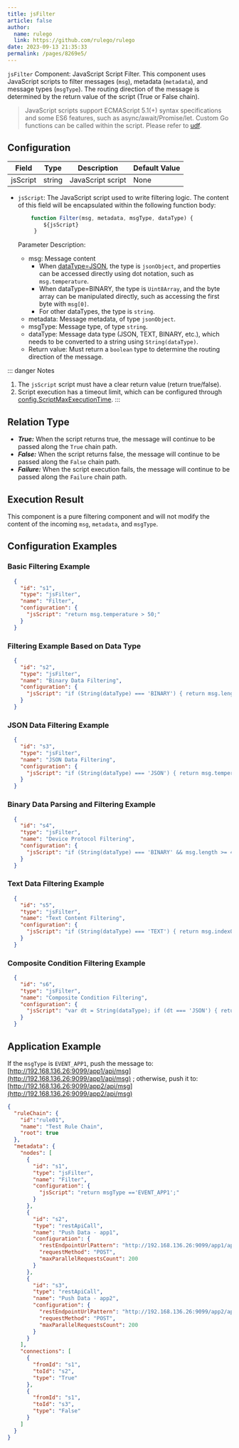 ```yaml
---
title: jsFilter
article: false
author: 
  name: rulego
  link: https://github.com/rulego/rulego
date: 2023-09-13 21:35:33
permalink: /pages/8269e5/
---
```

`jsFilter` Component: JavaScript Script Filter. This component uses JavaScript scripts to filter messages (`msg`), metadata (`metadata`), and message types (`msgType`). The routing direction of the message is determined by the return value of the script (True or False chain).

> JavaScript scripts support ECMAScript 5.1(+) syntax specifications and some ES6 features, such as async/await/Promise/let. Custom Go functions can be called within the script. Please refer to [udf](/pages/d59341/#udf).

## Configuration

| Field    | Type   | Description       | Default Value |
|----------|--------|-------------------|---------------|
| jsScript | string | JavaScript script | None          |

- `jsScript`: The JavaScript script used to write filtering logic. The content of this field will be encapsulated within the following function body:

  ```javascript
      function Filter(msg, metadata, msgType, dataType) { 
          ${jsScript} 
       }
  ```
  Parameter Description:
  - msg: Message content
    - When [dataType=JSON](/pages/8ee82f/), the type is `jsonObject`, and properties can be accessed directly using dot notation, such as `msg.temperature`.
    - When dataType=BINARY, the type is `Uint8Array`, and the byte array can be manipulated directly, such as accessing the first byte with `msg[0]`.
    - For other dataTypes, the type is `string`.
  - metadata: Message metadata, of type `jsonObject`.
  - msgType: Message type, of type `string`.
  - dataType: Message data type (JSON, TEXT, BINARY, etc.), which needs to be converted to a string using `String(dataType)`.
  - Return value: Must return a `boolean` type to determine the routing direction of the message.

::: danger Notes
1. The `jsScript` script must have a clear return value (return true/false).
2. Script execution has a timeout limit, which can be configured through [config.ScriptMaxExecutionTime](/pages/d59341/#ScriptMaxExecutionTime).
   :::

## Relation Type

- ***True:*** When the script returns true, the message will continue to be passed along the `True` chain path.
- ***False:*** When the script returns false, the message will continue to be passed along the `False` chain path.
- ***Failure:*** When the script execution fails, the message will continue to be passed along the `Failure` chain path.

## Execution Result

This component is a pure filtering component and will not modify the content of the incoming `msg`, `metadata`, and `msgType`.

## Configuration Examples

### Basic Filtering Example
```json
  {
    "id": "s1",
    "type": "jsFilter",
    "name": "Filter",
    "configuration": {
      "jsScript": "return msg.temperature > 50;"
    }
  }
```

### Filtering Example Based on Data Type
```json
  {
    "id": "s2",
    "type": "jsFilter",
    "name": "Binary Data Filtering",
    "configuration": {
      "jsScript": "if (String(dataType) === 'BINARY') { return msg.length > 10 && msg[0] === 0xFF; } else { return true; }"
    }
  }
```

### JSON Data Filtering Example
```json
  {
    "id": "s3",
    "type": "jsFilter",
    "name": "JSON Data Filtering",
    "configuration": {
      "jsScript": "if (String(dataType) === 'JSON') { return msg.temperature > 25 && msg.humidity < 80; } else { return false; }"
    }
  }
```

### Binary Data Parsing and Filtering Example
```json
  {
    "id": "s4",
    "type": "jsFilter",
    "name": "Device Protocol Filtering",
    "configuration": {
      "jsScript": "if (String(dataType) === 'BINARY' && msg.length >= 4) { var deviceId = (msg[0] << 8) | msg[1]; var functionCode = (msg[2] << 8) | msg[3]; return deviceId === 0x1001 && (functionCode === 0x0001 || functionCode === 0x0002); } return false;"
    }
  }
```

### Text Data Filtering Example
```json
  {
    "id": "s5",
    "type": "jsFilter",
    "name": "Text Content Filtering",
    "configuration": {
      "jsScript": "if (String(dataType) === 'TEXT') { return msg.indexOf('ERROR') !== -1 || msg.indexOf('ALARM') !== -1; } return true;"
    }
  }
```

### Composite Condition Filtering Example
```json
  {
    "id": "s6",
    "type": "jsFilter",
    "name": "Composite Condition Filtering",
    "configuration": {
      "jsScript": "var dt = String(dataType); if (dt === 'JSON') { return msg.level === 'critical'; } else if (dt === 'BINARY') { return msg.length > 0 && msg[0] === 0xAA; } else if (dt === 'TEXT') { return msg.includes('URGENT'); } return false;"
    }
  }
```

## Application Example

If the `msgType` is `EVENT_APP1`, push the message to: [http://192.168.136.26:9099/app1/api/msg](http://192.168.136.26:9099/app1/api/msg) ; otherwise, push it to: [http://192.168.136.26:9099/app2/api/msg](http://192.168.136.26:9099/app2/api/msg)
```json
{
  "ruleChain": {
    "id":"rule01",
    "name": "Test Rule Chain",
    "root": true
  },
  "metadata": {
    "nodes": [
      {
        "id": "s1",
        "type": "jsFilter",
        "name": "Filter",
        "configuration": {
          "jsScript": "return msgType =='EVENT_APP1';"
        }
      },
      {
        "id": "s2",
        "type": "restApiCall",
        "name": "Push Data - app1",
        "configuration": {
          "restEndpointUrlPattern": "http://192.168.136.26:9099/app1/api/msg",
          "requestMethod": "POST",
          "maxParallelRequestsCount": 200
        }
      },
      {
        "id": "s3",
        "type": "restApiCall",
        "name": "Push Data - app2",
        "configuration": {
          "restEndpointUrlPattern": "http://192.168.136.26:9099/app2/api/msg",
          "requestMethod": "POST",
          "maxParallelRequestsCount": 200
        }
      }
    ],
    "connections": [
      {
        "fromId": "s1",
        "toId": "s2",
        "type": "True"
      },
      {
        "fromId": "s1",
        "toId": "s3",
        "type": "False"
      }
    ]
  }
}
```
